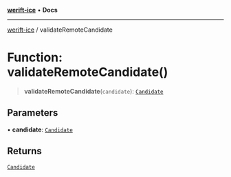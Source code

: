 [**werift-ice**](../README.md) • **Docs**

***

[werift-ice](../globals.md) / validateRemoteCandidate

# Function: validateRemoteCandidate()

> **validateRemoteCandidate**(`candidate`): [`Candidate`](../classes/Candidate.md)

## Parameters

• **candidate**: [`Candidate`](../classes/Candidate.md)

## Returns

[`Candidate`](../classes/Candidate.md)
